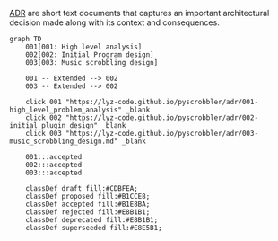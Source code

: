 [ADR](https://lyz-code.github.io/blue-book/adr/) are short text documents that
captures an important architectural decision made along with its context and
consequences.

```mermaid
graph TD
    001[001: High level analysis]
    002[002: Initial Program design]
    003[003: Music scrobbling design]

    001 -- Extended --> 002
    003 -- Extended --> 002

    click 001 "https://lyz-code.github.io/pyscrobbler/adr/001-high_level_problem_analysis" _blank
    click 002 "https://lyz-code.github.io/pyscrobbler/adr/002-initial_plugin_design" _blank
    click 003 "https://lyz-code.github.io/pyscrobbler/adr/003-music_scrobbling_design.md" _blank

    001:::accepted
    002:::accepted
    003:::accepted

    classDef draft fill:#CDBFEA;
    classDef proposed fill:#B1CCE8;
    classDef accepted fill:#B1E8BA;
    classDef rejected fill:#E8B1B1;
    classDef deprecated fill:#E8B1B1;
    classDef superseeded fill:#E8E5B1;
```
